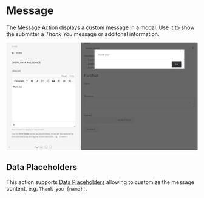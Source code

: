 # Message

The Message Action displays a custom message in a modal. Use it to show the submitter a _Thank You_ message or additonal information.

![Message Form Action](./assets/message.png)

## Data Placeholders

This action supports [Data Placeholders](./overview#data-placeholders) allowing to customize the message content, e.g. `Thank you {name}!`.
